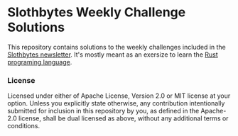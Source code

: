 # Slothbytes Weekly Challenge Solutions

This repository contains solutions to the weekly challenges included in the [Slothbytes newsletter](https://slothbytes.beehiiv.com). It's mostly meant as an exersize to learn the [Rust programing language](https://www.rust-lang.org/).

### License

Licensed under either of Apache License, Version 2.0 or MIT license at your option.
Unless you explicitly state otherwise, any contribution intentionally submitted for inclusion in this repository by you, as defined in the Apache-2.0 license, shall be dual licensed as above, without any additional terms or conditions. 